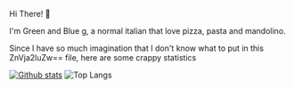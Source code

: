 Hi There! 👋

I'm Green and Blue g, a normal italian that love pizza, pasta and mandolino.

Since I have so much imagination that I don't know what to put in this ZnVja2luZw== file, here are some crappy statistics

[![Github stats](https://github-readme-stats.vercel.app/api?username=GreenAndBlueGaming&hide=prs&show_icons=true&theme=synthwave)](https://github.com/GreenAndBlueGaming/GreenAndBlueGaming)
![Top Langs](https://github-readme-stats.vercel.app/api/top-langs/?username=GreenAndBlueGaming&layout=compact)
